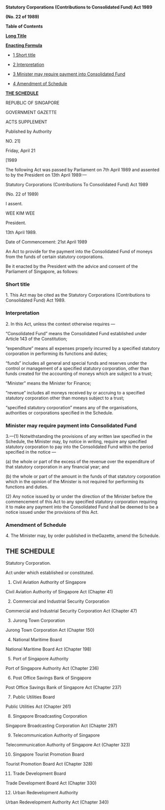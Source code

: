 **Statutory Corporations (Contributions to Consolidated Fund) Act 1989**

**(No. 22 of 1989)**

**Table of Contents**

[**Long Title**](#Statutory-Corporations-Contributions-to-Consolidated-Fund-Act)

[**Enacting Formula**](#Enacting-Formula)

- [1 Short title](#Short-title)

- [2 Interpretation](#Interpretation)

- [3 Minister may require payment into Consolidated Fund](#Minister-may-require-payment-into-Consolidated-Fund)

- [4 Amendment of Schedule](#Amendment-of-Schedule)

[**THE SCHEDULE**](#THE-SCHEDULE)

REPUBLIC OF SINGAPORE

GOVERNMENT GAZETTE

ACTS SUPPLEMENT

Published by Authority

NO. 21]

Friday, April 21

[1989

The following Act was passed by Parliament on 7th April 1989 and assented to by the President on 13th April 1989:—

Statutory Corporations (Contributions To Consolidated Fund) Act 1989

(No. 22 of 1989)

I assent.

WEE KIM WEE

President.

13th April 1989.

Date of Commencement: 21st April 1989

An Act to provide for the payment into the Consolidated Fund of moneys from the funds of certain statutory corporations.

Be it enacted by the President with the advice and consent of the Parliament of Singapore, as follows:

### Short title

1\. This Act may be cited as the Statutory Corporations (Contributions to Consolidated Fund) Act 1989.

### Interpretation

2\. In this Act, unless the context otherwise requires —

“Consolidated Fund” means the Consolidated Fund established under Article 143 of the Constitution;

“expenditure” means all expenses properly incurred by a specified statutory corporation in performing its functions and duties;

“funds” includes all general and special funds and reserves under the control or management of a specified statutory corporation, other than funds created for the accounting of moneys which are subject to a trust;

“Minister” means the Minister for Finance;

“revenue” includes all moneys received by or accruing to a specified statutory corporation other than moneys subject to a trust;

“specified statutory corporation” means any of the organisations, authorities or corporations specified in the Schedule.

### Minister may require payment into Consolidated Fund

3\.—(1) Notwithstanding the provisions of any written law specified in the Schedule, the Minister may, by notice in writing, require any specified statutory corporation to pay into the Consolidated Fund within the period specified in the notice —

(a) the whole or part of the excess of the revenue over the expenditure of that statutory corporation in any financial year; and

(b) the whole or part of the amount in the funds of that statutory corporation which in the opinion of the Minister is not required for performing its functions and duties.

(2) Any notice issued by or under the direction of the Minister before the commencement of this Act to any specified statutory corporation requiring it to make any payment into the Consolidated Fund shall be deemed to be a notice issued under the provisions of this Act.

### Amendment of Schedule

4\. The Minister may, by order published in theGazette, amend the Schedule.

## THE SCHEDULE

Statutory Corporation.

Act under which established or constituted.

1. Civil Aviation Authority of Singapore

Civil Aviation Authority of Singapore Act (Chapter 41)

2. Commercial and Industrial Security Corporation

Commercial and Industrial Security Corporation Act (Chapter 47)

3. Jurong Town Corporation

Jurong Town Corporation Act (Chapter 150)

4. National Maritime Board

National Maritime Board Act (Chapter 198)

5. Port of Singapore Authority

Port of Singapore Authority Act (Chapter 236)

6. Post Office Savings Bank of Singapore

Post Office Savings Bank of Singapore Act (Chapter 237)

7. Public Utilities Board

Public Utilities Act (Chapter 261)

8. Singapore Broadcasting Corporation

Singapore Broadcasting Corporation Act (Chapter 297)

9. Telecommunication Authority of Singapore

Telecommunication Authority of Singapore Act (Chapter 323)

10. Singapore Tourist Promotion Board

Tourist Promotion Board Act (Chapter 328)

11. Trade Development Board

Trade Development Board Act (Chapter 330)

12. Urban Redevelopment Authority

Urban Redevelopment Authority Act (Chapter 340)

